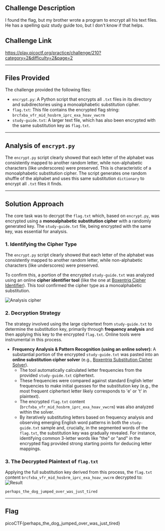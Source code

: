 


## Challenge Description

I found the flag, but my brother wrote a program to encrypt all his text files. He has a spelling quiz study guide too, but I don't know if that helps.

## Challenge Link
https://play.picoctf.org/practice/challenge/210?category=2&difficulty=2&page=2


---
## Files Provided

The challenge provided the following files:

* `encrypt.py`: A Python script that encrypts all `.txt` files in its directory and subdirectories using a monoalphabetic substitution cipher.
* `flag.txt`: This file contains the encrypted flag string: `brcfxba_vfr_mid_hosbrm_iprc_exa_hoav_vwcrm`
* `study-guide.txt`: A larger text file, which has also been encrypted with the same substitution key as `flag.txt`.

---
## Analysis of `encrypt.py`

The `encrypt.py` script clearly showed that each letter of the alphabet was consistently mapped to another random letter, while non-alphabetic characters (like underscores) were preserved. This is characteristic of a monoalphabetic substitution cipher. The script generates one random shuffle of the alphabet and uses this same substitution `dictionary` to encrypt all `.txt` files it finds.

---
## Solution Approach

The core task was to decrypt the `flag.txt` which, based on `encrypt.py`, was encrypted using a **monoalphabetic substitution cipher** with a randomly generated key. The `study-guide.txt` file, being encrypted with the same key, was essential for analysis.

### 1. Identifying the Cipher Type
The `encrypt.py` script clearly showed that each letter of the alphabet was consistently mapped to another random letter, while non-alphabetic characters (like underscores) were preserved.

To confirm this, a portion of the encrypted `study-guide.txt` was analyzed using an online **cipher identifier tool** (like the one at [Boxentriq Cipher Identifier](https://www.boxentriq.com/code-breaking/cipher-identifier)). This tool confirmed the cipher type as a monoalphabetic substitution.

![Analysis cipher](https://github.com/user-attachments/assets/f462b094-2ee6-43de-8f3b-f01a5d2c9ab7)

### 2. Decryption Strategy
The strategy involved using the large ciphertext from `study-guide.txt` to determine the substitution key, primarily through **frequency analysis** and then applying this key to the encrypted `flag.txt`. Online tools were instrumental in this process.

* **Frequency Analysis & Pattern Recognition (using an online solver):**
    A substantial portion of the encrypted `study-guide.txt` was pasted into an **online substitution cipher solver** (e.g., [Boxentriq Substitution Cipher Solver](https://www.boxentriq.com/code-breaking/substitution-cipher)).
    * The tool automatically calculated letter frequencies from the provided `study-guide.txt` ciphertext.
    * These frequencies were compared against standard English letter frequencies to make initial guesses for the substitution key (e.g., the most frequent ciphertext letter likely corresponds to 'e' or 't' in plaintext).
    * The encrypted `flag.txt` content (`brcfxba_vfr_mid_hosbrm_iprc_exa_hoav_vwcrm`) was also analyzed within the solver.
    * By iteratively substituting letters based on frequency analysis and observing emerging English word patterns in both the `study-guide.txt` sample and, crucially, in the segmented words of the `flag.txt`, the substitution key was gradually revealed. For instance, identifying common 3-letter words like "the" or "and" in the encrypted flag provided strong starting points for deducing letter mappings.


### 3. The Decrypted Plaintext of `flag.txt`
Applying the full substitution key derived from this process, the `flag.txt` content `brcfxba_vfr_mid_hosbrm_iprc_exa_hoav_vwcrm` decrypted to:
![Result](https://github.com/user-attachments/assets/c8c42b87-738f-4230-91c8-9d99bf7e319d)


`perhaps_the_dog_jumped_over_was_just_tired`

---
## Flag

picoCTF{perhaps_the_dog_jumped_over_was_just_tired}
